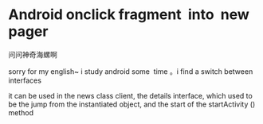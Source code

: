 # Android onclick fragment  into  new pager
问问神奇海螺啊

sorry for my english~
i study android some  time 。i find a switch between interfaces

it can be used in the news class client, the details interface, which used to be the jump from the instantiated object, and the start of the startActivity () method

